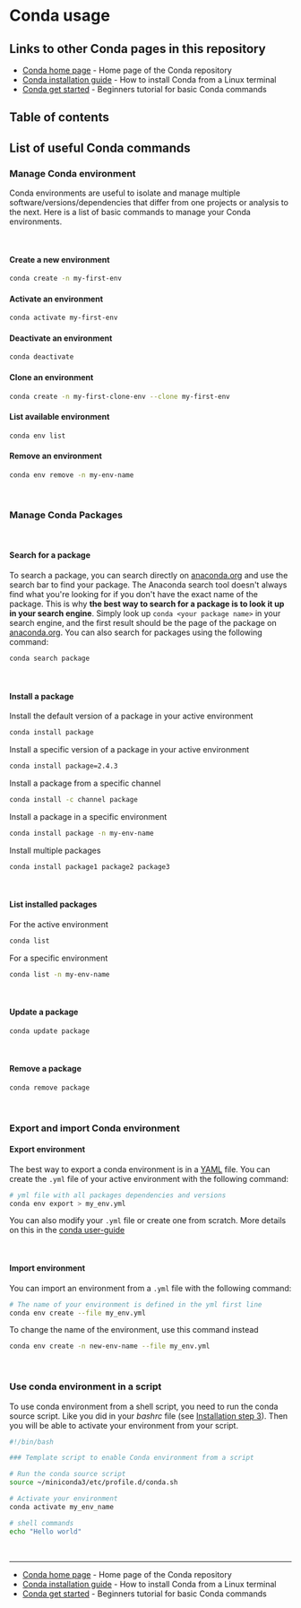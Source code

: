 # Conda usage

## Links to other Conda pages in this repository

- [Conda home page](/Conda) - Home page of the Conda repository
- [Conda installation guide](/Conda/conda_installation_guide.md) - How to install Conda from a Linux terminal
- [Conda get started](/Conda/conda_get_started.md) - Beginners tutorial for basic Conda commands

## Table of contents

## List of useful Conda commands

### Manage Conda environment

Conda environments are useful to isolate and manage multiple software/versions/dependencies that differ from one 
projects or analysis to the next. Here is a list of basic commands to manage your Conda environments.

<br>

#### Create a new environment

```bash
conda create -n my-first-env
```

#### Activate an environment

```bash
conda activate my-first-env
```

#### Deactivate an environment

```bash
conda deactivate
```

#### Clone an environment

```bash
conda create -n my-first-clone-env --clone my-first-env
```

#### List available environment

```bash
conda env list
```

#### Remove an environment

```bash
conda env remove -n my-env-name
```

<br>

### Manage Conda Packages

<br>

#### Search for a package

To search a package, you can search directly on [anaconda.org](https://anaconda.org/) and use the search bar to find 
your package. The Anaconda search tool doesn't always find what you're looking for if you don't have the exact name of 
the package. This is why **the best way to search for a package is to look it up in your search engine**. 
Simply look up `conda <your package name>` in your search engine, and the first result should be the page of the package 
on [anaconda.org](https://anaconda.org/). You can also search for packages using the following command:

```bash
conda search package
```

<br>

#### Install a package

Install the default version of a package in your active environment

```bash
conda install package
```

Install a specific version of a package in your active environment

```bash
conda install package=2.4.3
```

Install a package from a specific channel

```bash
conda install -c channel package
```

Install a package in a specific environment

```bash
conda install package -n my-env-name
```

Install multiple packages

```bash
conda install package1 package2 package3
```

<br>

#### List installed packages

For the active environment

```bash
conda list
```

For a specific environment

```bash
conda list -n my-env-name
```

<br>

#### Update a package

```bash
conda update package
```

<br>

#### Remove a package

```bash
conda remove package
```

<br>

### Export and import Conda environment

#### Export environment

The best way to export a conda environment is in a [YAML](https://en.wikipedia.org/wiki/YAML) file. You can create 
the `.yml` file of your active environment with the following command:

```bash
# yml file with all packages dependencies and versions
conda env export > my_env.yml

```

You can also modify your `.yml` file or create one from scratch. More details on this in the 
[conda user-guide](https://conda.io/projects/conda/en/latest/user-guide/tasks/manage-environments.html#create-env-file-manually)

<br>

#### Import environment

You can import an environment from a `.yml` file with the following command:

```bash
# The name of your environment is defined in the yml first line
conda env create --file my_env.yml
```

To change the name of the environment, use this command instead

```bash
conda env create -n new-env-name --file my_env.yml
```

<br>

### Use conda environment in a script

To use conda environment from a shell script, you need to run the conda source script. Like you did in your *bashrc* 
file (see [Installation step 3](#installation)). Then you will be able to activate your environment from your script.

```bash
#!/bin/bash

### Template script to enable Conda environment from a script

# Run the conda source script
source ~/miniconda3/etc/profile.d/conda.sh

# Activate your environment
conda activate my_env_name

# shell commands
echo "Hello world"
```

<br>

---

- [Conda home page](/Conda) - Home page of the Conda repository
- [Conda installation guide](/Conda/conda_installation_guide.md) - How to install Conda from a Linux terminal
- [Conda get started](/Conda/conda_get_started.md) - Beginners tutorial for basic Conda commands
